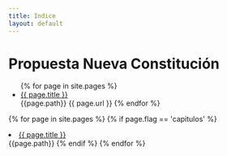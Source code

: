 ```yaml
---
title: Indice
layout: default
---
```


# Propuesta Nueva Constitución

<ul>
{% for page in site.pages %}
<li><a href="{{ site.baseurl }}{{ page.url }}">{{ page.title }}</a></li>
{{page.path}}
{{ page.url }}
{% endfor %}  <!-- page -->
</ul>

{% for page in site.pages %}
    {% if page.flag == 'capitulos' %}
    <li><a href="{{ page.url }}">{{ page.title }}</a></li>
{{page.path}}
    {% endif %}
{% endfor %}
